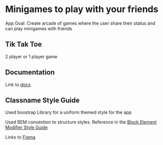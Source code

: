 # Minigames to play with your friends

App Goal: Create arcade of games where the user share their status and can play
minigames with friends

## Tik Tak Toe

2 player or 1 player game

## Documentation

Link to [docs](https://www.notion.so/Manigames-0d905872689349ee8321e6abf90153bd)

## Classname Style Guide

Used boostrap Library for a uniform themed style for the app

Used BEM convention to structure styles. Reference in the
[Block Element Modifier Style Guide](http://getbem.com/introduction/)

Links to
[Figma](https://www.figma.com/file/1BHNcHHvWU71FQqDLJf1WC/Manigames?node-id=0%3A1)
